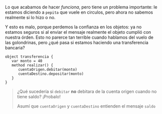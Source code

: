 Lo que acabamos de hacer _funciona_, pero tiene un problema importante: le estamos diciendo a `pepita` que vuele en circulos, pero ahora no sabemos realmente si lo hizo o no. 

Y esto es malo, porque perdemos la confianza en los objetos: ya no estamos seguros si al enviar el mensaje realmente el objeto cumplió con nuestra órden. Esto no parerce tan terrible cuando hablamos del vuelo de las golondrinas, pero ¿qué pasa si estamos haciendo una transferencia bancaria? 

```wollok
object transferencia {
   var monto = 40
   method realizar() {
      cuentaOrigen.debitar(monto)
      cuentaDestino.depositar(monto)
   }
}
```

> ¿Qué sucedería si `debitar` **no** debitara de la cuenta origen cuando no tiene saldo? ¡Probalo!
> 
> Asumí que `cuentaOrigen` y `cuentaDestino` entienden el mensaje `saldo`


